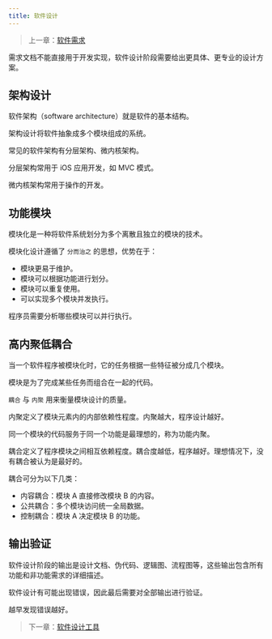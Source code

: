 ```yaml
---
title: 软件设计
---
```


> 上一章：[软件需求](/se/requirement)

需求文档不能直接用于开发实现，软件设计阶段需要给出更具体、更专业的设计方案。

## 架构设计

软件架构（software architecture）就是软件的基本结构。

架构设计将软件抽象成多个模块组成的系统。

常见的软件架构有分层架构、微内核架构。

分层架构常用于 iOS 应用开发，如 MVC 模式。

微内核架构常用于操作的开发。

## 功能模块

模块化是一种将软件系统划分为多个离散且独立的模块的技术。

模块化设计遵循了 `分而治之` 的思想，优势在于：

- 模块更易于维护。
- 模块可以根据功能进行划分。
- 模块可以重复使用。
- 可以实现多个模块并发执行。

程序员需要分析哪些模块可以并行执行。

## 高内聚低耦合

当一个软件程序被模块化时，它的任务根据一些特征被分成几个模块。

模块是为了完成某些任务而组合在一起的代码。

`耦合` 与 `内聚` 用来衡量模块设计的质量。

内聚定义了模块元素内的内部依赖性程度。内聚越大，程序设计越好。

同一个模块的代码服务于同一个功能是最理想的，称为功能内聚。

耦合定义了程序模块之间相互依赖程度。耦合度越低，程序越好。理想情况下，没有耦合被认为是最好的。

耦合可分为以下几类：

- 内容耦合：模块 A 直接修改模块 B 的内容。
- 公共耦合：多个模块访问统一全局数据。
- 控制耦合：模块 A 决定模块 B 的功能。

## 输出验证

软件设计阶段的输出是设计文档、伪代码、逻辑图、流程图等，这些输出包含所有功能和非功能需求的详细描述。

软件设计有可能出现错误，因此最后需要对全部输出进行验证。

越早发现错误越好。

> 下一章：[软件设计工具](/se/design-tool)